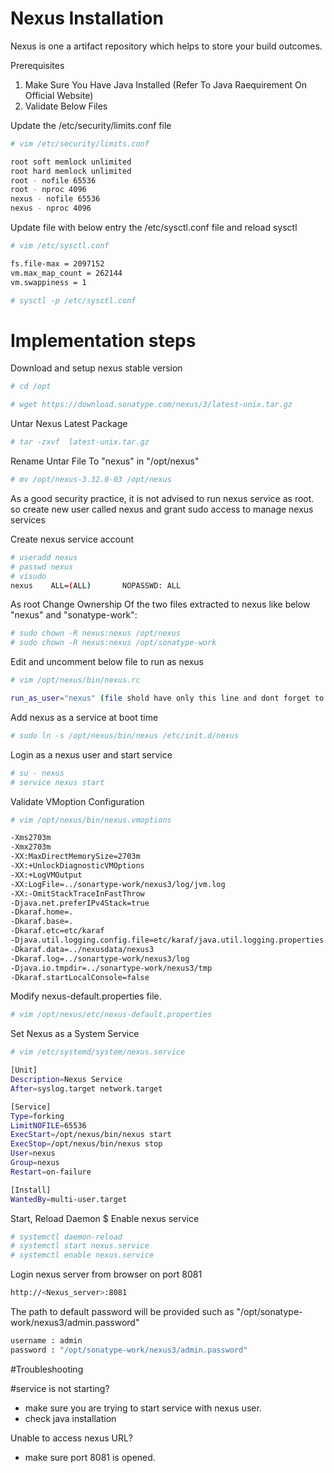 # Nexus Installation
Nexus is one a artifact repository which helps to store your build outcomes.  

Prerequisites
1. Make Sure You Have Java Installed (Refer To Java Raequirement On Official Website)
2. Validate Below Files 

Update the /etc/security/limits.conf file 

```sh
# vim /etc/security/limits.conf

root soft memlock unlimited
root hard memlock unlimited
root - nofile 65536
root - nproc 4096
nexus - nofile 65536
nexus - nproc 4096
```

Update file with below entry the /etc/sysctl.conf file and reload sysctl

```sh
# vim /etc/sysctl.conf

fs.file-max = 2097152
vm.max_map_count = 262144
vm.swappiness = 1

# sysctl -p /etc/sysctl.conf
```

# Implementation steps 
Download and setup nexus stable version

```sh 
# cd /opt
```
```sh 
# wget https://download.sonatype.com/nexus/3/latest-unix.tar.gz
```
Untar Nexus Latest Package
```sh 
# tar -zxvf  latest-unix.tar.gz
```

Rename Untar File To "nexus"  in "/opt/nexus" 

```sh 
# mv /opt/nexus-3.32.0-03 /opt/nexus
```

As a good security practice, it is not advised to run nexus service as root. so create new user called nexus and grant sudo access to manage nexus services 

Create nexus service account 
```sh 
# useradd nexus
# passwd nexus
# visudo
nexus    ALL=(ALL)       NOPASSWD: ALL
```
As root Change Ownership Of the two files extracted  to nexus  like below "nexus" and "sonatype-work":
```sh 
# sudo chown -R nexus:nexus /opt/nexus
# sudo chown -R nexus:nexus /opt/sonatype-work
```
Edit and uncomment below file to run as nexus

```sh 
# vim /opt/nexus/bin/nexus.rc
```
```sh 
run_as_user="nexus" (file shold have only this line and dont forget to uncomment "remove #")
```
Add nexus as a service at boot time
```sh
# sudo ln -s /opt/nexus/bin/nexus /etc/init.d/nexus
```
Login as a nexus user and start service

```sh
# su - nexus
# service nexus start
```
Validate VMoption Configuration 
```sh 
# vim /opt/nexus/bin/nexus.vmoptions
```

```sh
-Xms2703m
-Xmx2703m
-XX:MaxDirectMemorySize=2703m
-XX:+UnlockDiagnosticVMOptions
-XX:+LogVMOutput
-XX:LogFile=../sonartype-work/nexus3/log/jvm.log
-XX:-OmitStackTraceInFastThrow
-Djava.net.preferIPv4Stack=true
-Dkaraf.home=.
-Dkaraf.base=.
-Dkaraf.etc=etc/karaf
-Djava.util.logging.config.file=etc/karaf/java.util.logging.properties
-Dkaraf.data=../nexusdata/nexus3
-Dkaraf.log=../sonartype-work/nexus3/log
-Djava.io.tmpdir=../sonartype-work/nexus3/tmp
-Dkaraf.startLocalConsole=false
```
Modify nexus-default.properties file.

```sh
# vim /opt/nexus/etc/nexus-default.properties
```
Set Nexus as a System Service

```sh
# vim /etc/systemd/system/nexus.service
``` 
 ```sh
 [Unit]
Description=Nexus Service
After=syslog.target network.target

[Service]
Type=forking
LimitNOFILE=65536
ExecStart=/opt/nexus/bin/nexus start
ExecStop=/opt/nexus/bin/nexus stop
User=nexus
Group=nexus
Restart=on-failure

[Install]
WantedBy=multi-user.target
```
Start, Reload Daemon $ Enable nexus service 
```sh
# systemctl daemon-reload
# systemctl start nexus.service
# systemctl enable nexus.service
```
 
Login nexus server from browser on port 8081
```sh
http://<Nexus_server>:8081
```
The path to default password will be provided such as "/opt/sonatype-work/nexus3/admin.password"

```sh
username : admin  
password : "/opt/sonatype-work/nexus3/admin.password"
```
#Troubleshooting

#service is not starting?
- make sure you are trying to start service with nexus user. 
- check java installation

Unable to access nexus URL?
- make sure port 8081 is opened.
